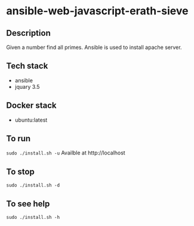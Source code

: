 # ansible-web-javascript-erath-sieve

## Description
Given a number find all primes. Ansible
is used to install apache server.

## Tech stack
- ansible
- jquary 3.5

## Docker stack
- ubuntu:latest

## To run
`sudo ./install.sh -u`
Availble at http://localhost

## To stop
`sudo ./install.sh -d`

## To see help
`sudo ./install.sh -h`

